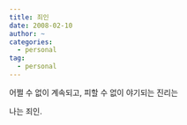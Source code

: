 ```yaml
---
title: 죄인
date: 2008-02-10
author: ~
categories:
  - personal
tag:
  - personal
---
```




어쩔 수 없이 계속되고,
피할 수 없이 야기되는 진리는

나는 죄인.


 







